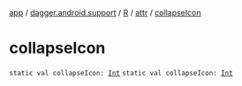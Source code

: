 [app](../../../index.md) / [dagger.android.support](../../index.md) / [R](../index.md) / [attr](index.md) / [collapseIcon](./collapse-icon.md)

# collapseIcon

`static val collapseIcon: `[`Int`](https://kotlinlang.org/api/latest/jvm/stdlib/kotlin/-int/index.html)
`static val collapseIcon: `[`Int`](https://kotlinlang.org/api/latest/jvm/stdlib/kotlin/-int/index.html)